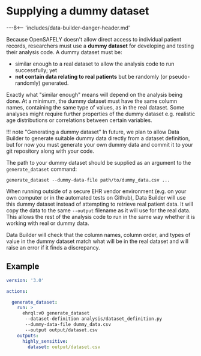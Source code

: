 # Supplying a dummy dataset

---8<-- 'includes/data-builder-danger-header.md'

Because OpenSAFELY doesn't allow direct access to individual patient
records, researchers must use a **dummy dataset** for developing and
testing their analysis code.
A dummy dataset must be:

 * similar enough to a real dataset to allow the analysis code to run
   successfully; yet
 * **not contain data relating to real patients** but be randomly (or
   pseudo-randomly) generated.

Exactly what "similar enough" means will depend on the analysis being
done.
At a minimum, the dummy dataset must have the same column names,
containing the same type of values, as in the real dataset.
Some analyses might require further properties of the dummy dataset e.g.
realistic age distributions or correlations between certain variables.

!!! note "Generating a dummy dataset"
    In future, we plan to allow Data Builder to generate suitable dummy
    data directly from a dataset definition, but for now you must generate
    your own dummy data and commit it to your git repository along with
    your code.

The path to your dummy dataset should be supplied as an argument to the
`generate_dataset` command:
```
generate_dataset --dummy-data-file path/to/dummy_data.csv ...
```

When running outside of a secure EHR vendor environment (e.g. on your
own computer or in the automated tests on Github), Data Builder
will use this dummy dataset instead of attempting to retrieve real
patient data.
It will copy the data to the same `--output` filename as it will use for
the real data.
This allows the rest of the analysis code to run in the same way whether
it is working with real or dummy data.

Data Builder will check that the column names, column order, and types
of value in the dummy dataset match what will be in the real dataset and
will raise an error if it finds a discrepancy.


## Example

```yaml title="Minimal Data Builder project YAML example"
version: '3.0'

actions:

  generate_dataset:
    run: >
      ehrql:v0 generate_dataset
       --dataset-definition analysis/dataset_definition.py
       --dummy-data-file dummy_data.csv
       --output output/dataset.csv
    outputs:
      highly_sensitive:
        dataset: output/dataset.csv
```
